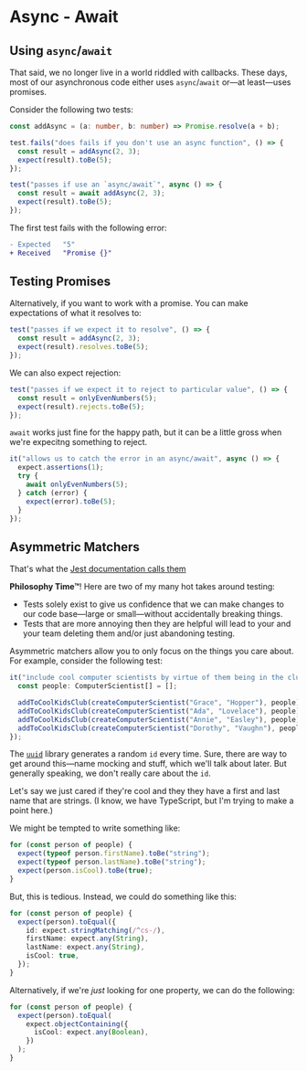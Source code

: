 # Async - Await

## Using `async`/`await`

That said, we no longer live in a world riddled with callbacks. These days, most of our asynchronous code either uses `async`/`await` or—at least—uses promises.

Consider the following two tests:

```ts
const addAsync = (a: number, b: number) => Promise.resolve(a + b);

test.fails("does fails if you don't use an async function", () => {
  const result = addAsync(2, 3);
  expect(result).toBe(5);
});

test("passes if use an `async/await`", async () => {
  const result = await addAsync(2, 3);
  expect(result).toBe(5);
});
```

The first test fails with the following error:

```diff
- Expected   "5"
+ Received   "Promise {}"
```

## Testing Promises

Alternatively, if you want to work with a promise. You can make expectations of what it resolves to:

```ts
test("passes if we expect it to resolve", () => {
  const result = addAsync(2, 3);
  expect(result).resolves.toBe(5);
});
```

We can also expect rejection:

```ts
test("passes if we expect it to reject to particular value", () => {
  const result = onlyEvenNumbers(5);
  expect(result).rejects.toBe(5);
});
```

`await` works just fine for the happy path, but it can be a little gross when we're expecitng something to reject.

```ts
it("allows us to catch the error in an async/await", async () => {
  expect.assertions(1);
  try {
    await onlyEvenNumbers(5);
  } catch (error) {
    expect(error).toBe(5);
  }
});
```

## Asymmetric Matchers

That's what the [Jest documentation calls them](https://jestjs.io/docs/expect#asymmetric-matchers)

**Philosophy Time™**! Here are two of my many hot takes around testing:

- Tests solely exist to give us confidence that we can make changes to our code base—large or small—without accidentally breaking things.
- Tests that are more annoying then they are helpful will lead to your and your team deleting them and/or just abandoning testing.

Asymmetric matchers allow you to only focus on the things you care about. For example, consider the following test:

```ts
it("include cool computer scientists by virtue of them being in the club", () => {
  const people: ComputerScientist[] = [];

  addToCoolKidsClub(createComputerScientist("Grace", "Hopper"), people);
  addToCoolKidsClub(createComputerScientist("Ada", "Lovelace"), people);
  addToCoolKidsClub(createComputerScientist("Annie", "Easley"), people);
  addToCoolKidsClub(createComputerScientist("Dorothy", "Vaughn"), people);
});
```

The [`uuid`](https://npm.im/uuid) library generates a random `id` every time. Sure, there are way to get around this—name mocking and stuff, which we'll talk about later. But generally speaking, we don't really care about the `id`.

Let's say we just cared if they're cool and they they have a first and last name that are strings. (I know, we have TypeScript, but I'm trying to make a point here.)

We might be tempted to write something like:

```ts
for (const person of people) {
  expect(typeof person.firstName).toBe("string");
  expect(typeof person.lastName).toBe("string");
  expect(person.isCool).toBe(true);
}
```

But, this is tedious. Instead, we could do something like this:

```ts
for (const person of people) {
  expect(person).toEqual({
    id: expect.stringMatching(/^cs-/),
    firstName: expect.any(String),
    lastName: expect.any(String),
    isCool: true,
  });
}
```

Alternatively, if we're _just_ looking for one property, we can do the following:

```ts
for (const person of people) {
  expect(person).toEqual(
    expect.objectContaining({
      isCool: expect.any(Boolean),
    })
  );
}
```

